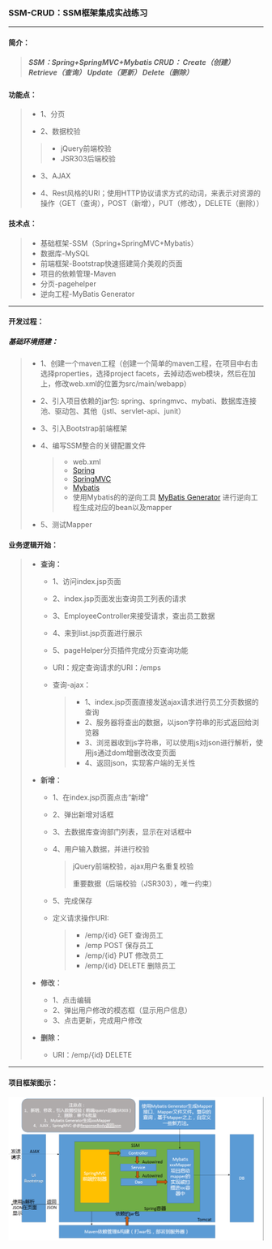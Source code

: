 ### SSM-CRUD：SSM框架集成实战练习 

------

#### 简介：

> ##### SSM：Spring+SpringMVC+Mybatis CRUD： Create（创建） Retrieve（查询） Update（更新） Delete（删除）

#### 功能点：

> - 1、分页
>
> -  2、数据校验
>
>   > - jQuery前端校验 
>   > -  JSR303后端校验 
>
> - 3、AJAX
>
> -  4、Rest风格的URI；使用HTTP协议请求方式的动词，来表示对资源的 操作（GET（查询），POST（新增），PUT（修改），DELETE（删除））

#### 技术点：

> - 基础框架-SSM（Spring+SpringMVC+Mybatis）
> - 数据库-MySQL
> - 前端框架-Bootstrap快速搭建简介美观的页面
> - 项目的依赖管理-Maven
> - 分页-pagehelper
> - 逆向工程-MyBatis Generator

------

#### 开发过程：

##### 基础环境搭建：

> - 1、创建一个maven工程（创建一个简单的maven工程，在项目中右击选择properties，选择project facets，去掉动态web模块，然后在加上，修改web.xml的位置为src/main/webapp） 
>
> - 2、引入项目依赖的jar包: spring、springmvc、mybati、数据库连接池、驱动包、其他（jstl、servlet-api、junit） 
>
> - 3、引入Bootstrap前端框架 
>
> - 4、编写SSM整合的关键配置文件
>
>   > - web.xml
>   > - [Spring](https://spring.io/)
>   > - [SpringMVC](https://docs.spring.io/spring/docs/current/spring-framework-reference/web.html)
>   > - [Mybatis]([http://www.mybatis.org/mybatis-3/)
>   > - 使用Mybatis的的逆向工具 [MyBatis Generator](http://www.mybatis.org/generator/index.html) 进行逆向工程生成对应的bean以及mapper
>
> - 5、测试Mapper 

#### 业务逻辑开始：

> - **查询：**
>
>   - 1、访问index.jsp页面
>
>   - 2、index.jsp页面发出查询员工列表的请求
>
>   - 3、EmployeeController来接受请求，查出员工数据
>
>   - 4、来到list.jsp页面进行展示
>
>   - 5、pageHelper分页插件完成分页查询功能 
>
>   - URI：规定查询请求的URI：/emps
>
>   - 查询-ajax：
>
>     > - 1、index.jsp页面直接发送ajax请求进行员工分页数据的查询
>     > - 2、服务器将查出的数据，以json字符串的形式返回给浏览器
>     > - 3、浏览器收到js字符串，可以使用js对json进行解析，使用js通过dom增删改改变页面
>     > - 4、返回json，实现客户端的无关性
>
> - **新增：**
>
>   - 1、在index.jsp页面点击“新增”
>
>   - 2、弹出新增对话框
>
>   - 3、去数据库查询部门列表，显示在对话框中
>
>   - 4、用户输入数据，并进行校验
>
>     > jQuery前端校验，ajax用户名重复校验
>     >
>     > 重要数据（后端校验（JSR303），唯一约束）
>
>   -  5、完成保存
>
>   - 定义请求操作URI:
>
>     > - /emp/{id} GET 查询员工
>     > - /emp POST 保存员工
>     > - /emp/{id} PUT 修改员工
>     > - /emp/{id} DELETE 删除员工
>
> - **修改：**
>
>   - 1、点击编辑
>   - 2、弹出用户修改的模态框（显示用户信息）
>   - 3、点击更新，完成用户修改
>
> - **删除：**
>
>   - URI：/emp/{id} DELETE

------

#### 项目框架图示：
![SSM-CRUD实战练习总结](https://github.com/Runewbie/SSM-CRUD/blob/master/Readme/SSM-CRUD%E5%AE%9E%E6%88%98%E7%BB%83%E4%B9%A0%E6%80%BB%E7%BB%93.png)
